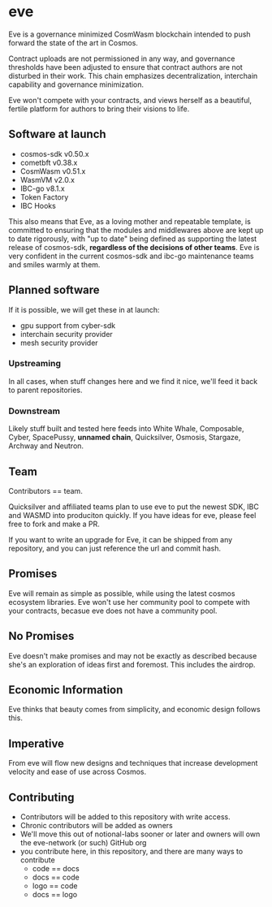# eve

Eve is a governance minimized CosmWasm blockchain intended to push forward the state of the art in Cosmos.  

Contract uploads are not permissioned in any way, and governance thresholds have been adjusted to ensure that contract authors are not disturbed in their work.   This chain emphasizes decentralization, interchain capability and governance minimization.  

Eve won't compete with your contracts, and views herself as a beautiful, fertile platform for authors to bring their visions to life.  

## Software at launch

* cosmos-sdk v0.50.x 
* cometbft v0.38.x 
* CosmWasm v0.51.x
* WasmVM v2.0.x
* IBC-go v8.1.x
* Token Factory
* IBC Hooks

This also means that Eve, as a loving mother and repeatable template, is committed to ensuring that the modules and middlewares above are kept up to date rigorously, with "up to date" being defined as supporting the latest release of cosmos-sdk, **regardless of the decisions of other teams**.  Eve is very confident in the current cosmos-sdk and ibc-go maintenance teams and smiles warmly at them.


## Planned software

If it is possible, we will get these in at launch:

* gpu support from cyber-sdk
* interchain security provider
* mesh security provider

### Upstreaming

In all cases, when stuff changes here and we find it nice, we'll feed it back to parent repositories.

### Downstream

Likely stuff built and tested here feeds into White Whale, Composable, Cyber, SpacePussy, **unnamed chain**, Quicksilver, Osmosis, Stargaze, Archway and Neutron.

## Team

Contributors == team.

Quicksilver and affiliated teams plan to use eve to put the newest SDK, IBC and WASMD into produciton quickly.  If you have ideas for eve, please feel free to fork and make a PR.  

If you want to write an upgrade for Eve, it can be shipped from any repository, and you can just reference the url and commit hash.

## Promises

Eve will remain as simple as possible, while using the latest cosmos ecosystem libraries.  Eve won't use her community pool to compete with your contracts, becasue eve does not have a community pool.


## No Promises

Eve doesn't make promises and may not be exactly as described because she's an exploration of ideas first and foremost.  This includes the airdrop.  



## Economic Information

Eve thinks that beauty comes from simplicity, and economic design follows this.

## Imperative

From eve will flow new designs and techniques that increase development velocity and ease of use across Cosmos.  

## Contributing

* Contributors will be added to this repository with write access.
* Chronic contributors will be added as owners
* We'll move this out of notional-labs sooner or later and owners will own the eve-network (or such) GitHub org
* you contribute here, in this repository, and there are many ways to contribute
  * code == docs
  * docs == code
  * logo == code
  * docs == logo
